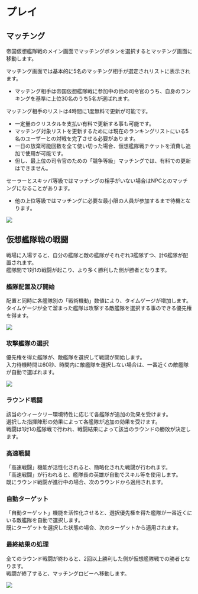 # プレイ


## マッチング

帝国仮想艦隊戦のメイン画面でマッチングボタンを選択するとマッチング画面に移動します。<br>

マッチング画面では基本的に5名のマッチング相手が選定されリストに表示されます。
 - マッチング相手は帝国仮想艦隊戦に参加中の他の司令官のうち、自身のランキングを基準に上位30名のうち5名が選ばれます。<br>

マッチング相手のリストは4時間に1度無料で更新が可能です。
 - 一定量のクリスタルを支払い有料で更新する事も可能です。
 - マッチング対象リストを更新するためには現在のランキングリストにいる5名のユーザーとの対戦を完了させる必要があります。
 - 一日の放棄可能回数を全て使い切った場合、仮想艦隊戦チケットを消費し追加で使用が可能です。
 -  但し、最上位の司令官のための「競争等級」マッチングでは、有料での更新はできません。<br>

セーラーとスキッパ等級ではマッチングの相手がいない場合はNPCとのマッチングになることがあります。
 - 他の上位等級ではマッチングに必要な最小限の人員が参加するまで待機となります。<br>

![](https://d3bbxo4nelobc3.cloudfront.net/html/img/help/1500_06.jpg)


## 仮想艦隊戦の戦闘

戦場に入場すると、自分の艦隊と敵の艦隊がそれぞれ3艦隊ずつ、計6艦隊が配置されます。<br>
艦隊間で1対1の戦闘が起こり、より多く勝利した側が勝者となります。<br>
 
### 艦隊配置及び開始
   配置と同時に各艦隊別の「戦術機動」数値により、タイムゲージが増加します。<br>
   タイムゲージが全て溜まった艦隊は攻撃する敵艦隊を選択する事のできる優先権を得ます。<br>
   
![](https://d3bbxo4nelobc3.cloudfront.net/html/img/help/1500_07.jpg)

### 攻撃艦隊の選択
   優先権を得た艦隊が、敵艦隊を選択して戦闘が開始します。<br>
   入力待機時間は60秒、時間内に敵艦隊を選択しない場合は、一番近くの敵艦隊が自動で選ばれます。<br>

![](https://d3bbxo4nelobc3.cloudfront.net/html/img/help/1500_08.jpg)

### ラウンド戦闘
   該当のウィークリー環境特性に応じて各艦隊が追加の効果を受けます。<br>
   選択した指揮陣形の効果によって各艦隊が追加の効果を受けます。<br>
   戦闘は1対1の艦隊戦で行われ、戦闘結果によって該当のラウンドの勝敗が決定します。<br>

### 高速戦闘
   「高速戦闘」機能が活性化されると、簡略化された戦闘が行われます。<br>
   「高速戦闘」が行われると、艦隊長の英雄が自動でスキル等を使用します。<br>
   既にラウンド戦闘が進行中の場合、次のラウンドから適用されます。<br>

### 自動ターゲット
   「自動ターゲット」機能を活性化させると、選択優先権を得た艦隊が一番近くにいる敵艦隊を自動で選択します。<br>
   既にターゲットを選択した状態の場合、次のターゲットから適用されます。<br>

### 最終結果の処理
   全てのラウンド戦闘が終わると、2回以上勝利した側が仮想艦隊戦での勝者となります。<br>
   戦闘が終了すると、マッチングロビーへ移動します。<br>
   
![](https://d3bbxo4nelobc3.cloudfront.net/html/img/help/1500_09.jpg)